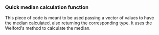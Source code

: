 ### Quick median calculation function

This piece of code is meant to be used passing a vector of values
to have the median calculated, also returning the corresponding type.
It uses the Welford's method to calculate the median.
